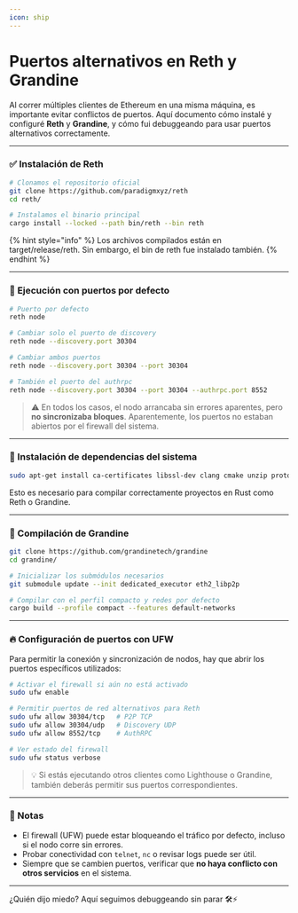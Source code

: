 ```yaml
---
icon: ship
---
```


# Puertos alternativos en Reth y Grandine



Al correr múltiples clientes de Ethereum en una misma máquina, es importante evitar conflictos de puertos. Aquí documento cómo instalé y configuré **Reth** y **Grandine**, y cómo fui debuggeando para usar puertos alternativos correctamente.

***

### ✅ Instalación de Reth

```bash
# Clonamos el repositorio oficial
git clone https://github.com/paradigmxyz/reth
cd reth/

# Instalamos el binario principal
cargo install --locked --path bin/reth --bin reth
```

{% hint style="info" %}
Los archivos compilados están en target/release/reth. Sin embargo, el bin de reth fue instalado también.
{% endhint %}

***

### 🚀 Ejecución con puertos por defecto

```bash
# Puerto por defecto
reth node

# Cambiar solo el puerto de discovery
reth node --discovery.port 30304

# Cambiar ambos puertos
reth node --discovery.port 30304 --port 30304

# También el puerto del authrpc
reth node --discovery.port 30304 --port 30304 --authrpc.port 8552
```

> ⚠️ En todos los casos, el nodo arrancaba sin errores aparentes, pero **no sincronizaba bloques**. Aparentemente, los puertos no estaban abiertos por el firewall del sistema.

***

### 🔩 Instalación de dependencias del sistema

```bash
sudo apt-get install ca-certificates libssl-dev clang cmake unzip protobuf-compiler libz-dev
```

Esto es necesario para compilar correctamente proyectos en Rust como Reth o Grandine.

***

### 🧱 Compilación de Grandine

```bash
git clone https://github.com/grandinetech/grandine
cd grandine/

# Inicializar los submódulos necesarios
git submodule update --init dedicated_executor eth2_libp2p

# Compilar con el perfil compacto y redes por defecto
cargo build --profile compact --features default-networks
```

***

### 🔥 Configuración de puertos con UFW

Para permitir la conexión y sincronización de nodos, hay que abrir los puertos específicos utilizados:

```bash
# Activar el firewall si aún no está activado
sudo ufw enable

# Permitir puertos de red alternativos para Reth
sudo ufw allow 30304/tcp   # P2P TCP
sudo ufw allow 30304/udp   # Discovery UDP
sudo ufw allow 8552/tcp    # AuthRPC

# Ver estado del firewall
sudo ufw status verbose
```

> 💡 Si estás ejecutando otros clientes como Lighthouse o Grandine, también deberás permitir sus puertos correspondientes.

***

### 📝 Notas

* El firewall (UFW) puede estar bloqueando el tráfico por defecto, incluso si el nodo corre sin errores.
* Probar conectividad con `telnet`, `nc` o revisar logs puede ser útil.
* Siempre que se cambien puertos, verificar que **no haya conflicto con otros servicios** en el sistema.

***

¿Quién dijo miedo? Aquí seguimos debuggeando sin parar 🛠️⚡
